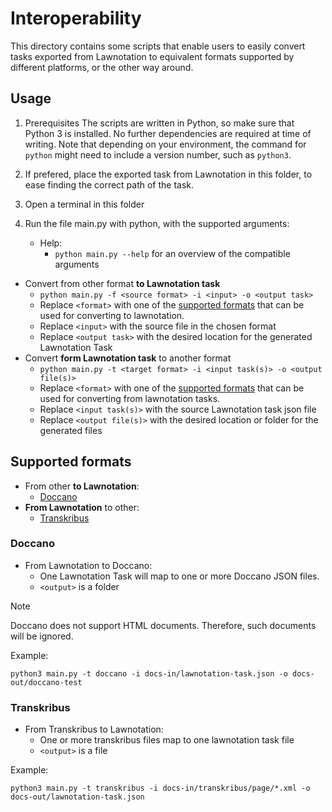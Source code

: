 # Interoperability

This directory contains some scripts that enable users to easily convert tasks exported from Lawnotation to equivalent formats supported by different platforms, or the other way around.

## Usage

1. Prerequisites
The scripts are written in Python, so make sure that Python 3 is installed. No further dependencies are required at time of writing. Note that depending on your environment, the command for `python` might need to include a version number, such as `python3`.

1. If prefered, place the exported task from Lawnotation in this folder, to ease finding the correct path of the task.

2. Open a terminal in this folder

3. Run the file main.py with python, with the supported arguments:
   - Help:
     - `python main.py --help` for an overview of the compatible arguments
  - Convert from other format **to Lawnotation task**
     - `python main.py -f <source format> -i <input> -o <output task>`
     - Replace `<format>` with one of the [supported formats](#supported-formats) that can be used for converting to lawnotation.
     - Replace `<input>` with the source file in the chosen format
     - Replace `<output task>` with the desired location for the generated Lawnotation Task
   - Convert **form Lawnotation task** to another format
     - `python main.py -t <target format> -i <input task(s)> -o <output file(s)>`
     - Replace `<format>` with one of the [supported formats](#supported-formats) that can be used for converting from lawnotation tasks.
     - Replace `<input task(s)>` with the source Lawnotation task json file
     - Replace `<output file(s)>` with the desired location or folder for the generated files


## Supported formats

- From other **to Lawnotation**:
  - [Doccano](#doccano)
- **From Lawnotation** to other:
  - [Transkribus](#transkribus)

### Doccano

- From Lawnotation to Doccano:
  - One Lawnotation Task will map to one or more Doccano JSON files.
  - `<output>` is a folder

> [!NOTE]
> Doccano does not support HTML documents. Therefore, such documents will be ignored.

Example:
```
python3 main.py -t doccano -i docs-in/lawnotation-task.json -o docs-out/doccano-test
```

### Transkribus

- From Transkribus to Lawnotation:
  - One or more transkribus files map to one lawnotation task file
  - `<output>` is a file

Example:
```
python3 main.py -t transkribus -i docs-in/transkribus/page/*.xml -o docs-out/lawnotation-task.json
```
